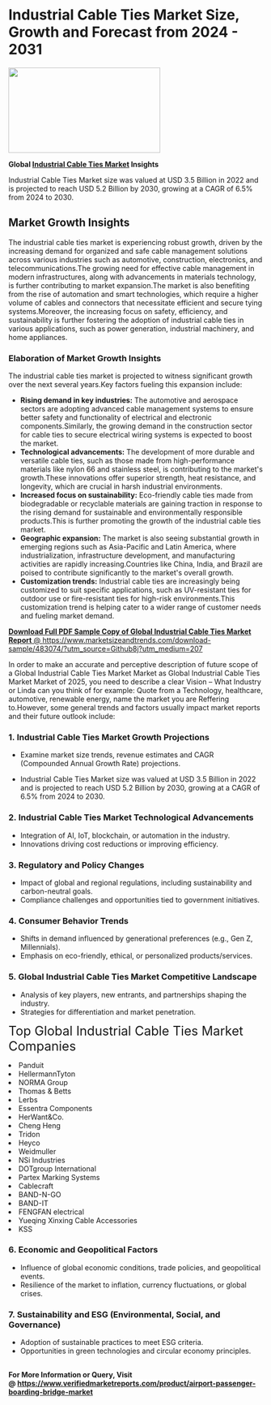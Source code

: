 <H1>Industrial Cable Ties Market Size, Growth and Forecast from 2024 - 2031</H1><img class="aligncenter size-medium wp-image-584254" src="https://thirdeyenews.in/wp-content/uploads/2024/09/Global-Market-Research-300x168.jpeg" alt="" width="300" height="168" /><p><strong>Global&nbsp;<a href="https://www.marketsizeandtrends.com/download-sample/483074/?utm_source=Github8j?utm_medium=207">Industrial Cable Ties Market</a> Insights</strong></p><p>Industrial Cable Ties Market size was valued at USD 3.5 Billion in 2022 and is projected to reach USD 5.2 Billion by 2030, growing at a CAGR of 6.5% from 2024 to 2030.</p><p><h2>Market Growth Insights</h2> <p>The industrial cable ties market is experiencing robust growth, driven by the increasing demand for organized and safe cable management solutions across various industries such as automotive, construction, electronics, and telecommunications.The growing need for effective cable management in modern infrastructures, along with advancements in materials technology, is further contributing to market expansion.The market is also benefiting from the rise of automation and smart technologies, which require a higher volume of cables and connectors that necessitate efficient and secure tying systems.Moreover, the increasing focus on safety, efficiency, and sustainability is further fostering the adoption of industrial cable ties in various applications, such as power generation, industrial machinery, and home appliances.</p> <p><a href="download_sample_link_here"></a></p> <h3>Elaboration of Market Growth Insights</h3> <p>The industrial cable ties market is projected to witness significant growth over the next several years.Key factors fueling this expansion include:</p> <ul> <li><strong>Rising demand in key industries:</strong> The automotive and aerospace sectors are adopting advanced cable management systems to ensure better safety and functionality of electrical and electronic components.Similarly, the growing demand in the construction sector for cable ties to secure electrical wiring systems is expected to boost the market.</li> <li><strong>Technological advancements:</strong> The development of more durable and versatile cable ties, such as those made from high-performance materials like nylon 66 and stainless steel, is contributing to the market's growth.These innovations offer superior strength, heat resistance, and longevity, which are crucial in harsh industrial environments.</li> <li><strong>Increased focus on sustainability:</strong> Eco-friendly cable ties made from biodegradable or recyclable materials are gaining traction in response to the rising demand for sustainable and environmentally responsible products.This is further promoting the growth of the industrial cable ties market.</li> <li><strong>Geographic expansion:</strong> The market is also seeing substantial growth in emerging regions such as Asia-Pacific and Latin America, where industrialization, infrastructure development, and manufacturing activities are rapidly increasing.Countries like China, India, and Brazil are poised to contribute significantly to the market's overall growth.</li> <li><strong>Customization trends:</strong> Industrial cable ties are increasingly being customized to suit specific applications, such as UV-resistant ties for outdoor use or fire-resistant ties for high-risk environments.This customization trend is helping cater to a wider range of customer needs and fueling market demand.</li> </ul> <p><a href="get_more_info_link_here"></p><p><span class=""><strong>Download Full PDF Sample Copy of Global Industrial Cable Ties Market Report</strong> @ <a href="https://www.marketsizeandtrends.com/download-sample/483074/?utm_source=Github8j?utm_medium=207" target="_blank">https://www.marketsizeandtrends.com/download-sample/483074/?utm_source=Github8j?utm_medium=207</a></span></p><p>In order to make an accurate and perceptive description of future scope of a Global&nbsp;Industrial Cable Ties Market Market as Global&nbsp;Industrial Cable Ties Market Market of 2025, you need to describe a clear Vision &ndash; What Industry or Linda can you think of for example: Quote from a Technology, healthcare, automotive, renewable energy, name the market you are Reffering to.However, some general trends and factors usually impact market reports and their future outlook include:</p><h3>1.&nbsp;<strong>Industrial Cable Ties Market Growth Projections</strong></h3><ul><li>Examine market size trends, revenue estimates and CAGR (Compounded Annual Growth Rate) projections.</li><li><p>Industrial Cable Ties Market size was valued at USD 3.5 Billion in 2022 and is projected to reach USD 5.2 Billion by 2030, growing at a CAGR of 6.5% from 2024 to 2030.</p></li></ul><h3>2.&nbsp;<strong>Industrial Cable Ties Market Technological Advancements</strong></h3><ul><li>Integration of AI, IoT, blockchain, or automation in the industry.</li><li>Innovations driving cost reductions or improving efficiency.</li></ul><h3>3.&nbsp;<strong>Regulatory and Policy Changes</strong></h3><ul><li>Impact of global and regional regulations, including sustainability and carbon-neutral goals.</li><li>Compliance challenges and opportunities tied to government initiatives.</li></ul><h3>4.&nbsp;<strong>Consumer Behavior Trends</strong></h3><ul><li>Shifts in demand influenced by generational preferences (e.g., Gen Z, Millennials).</li><li>Emphasis on eco-friendly, ethical, or personalized products/services.</li></ul><h3>5.&nbsp;<strong>Global Industrial Cable Ties Market Competitive Landscape</strong></h3><ul><li>Analysis of key players, new entrants, and partnerships shaping the industry.</li><li>Strategies for differentiation and market penetration.</li></ul><p data-pm-slice="1 1 []"><span style="color: inherit; font-family: inherit; font-size: 25px;">Top Global Industrial Cable Ties Market Companies</span></p><div class="" data-test-id=""><p><li>Panduit</li><li> HellermannTyton</li><li> NORMA Group</li><li> Thomas & Betts</li><li> Lerbs</li><li> Essentra Components</li><li> HerWant&Co.</li><li> Cheng Heng</li><li> Tridon</li><li> Heyco</li><li> Weidmuller</li><li> NSi Industries</li><li> DOTgroup International</li><li> Partex Marking Systems</li><li> Cablecraft</li><li> BAND-N-GO</li><li> BAND-IT</li><li> FENGFAN electrical</li><li> Yueqing Xinxing Cable Accessories</li><li> KSS</li></p></div><h3>6.&nbsp;<strong>Economic and Geopolitical Factors</strong></h3><ul><li>Influence of global economic conditions, trade policies, and geopolitical events.</li><li>Resilience of the market to inflation, currency fluctuations, or global crises.</li></ul><h3>7.&nbsp;<strong>Sustainability and ESG (Environmental, Social, and Governance)</strong></h3><ul><li>Adoption of sustainable practices to meet ESG criteria.</li><li>Opportunities in green technologies and circular economy principles.</li></ul><h2><strong style="font-size: 14px;">For More Information or Query, Visit @&nbsp;</strong><a style="background-color: #ffffff; font-size: 14px;" href="https://www.marketsizeandtrends.com/report/industrial-cable-ties-market/" target="_blank">https://www.verifiedmarketreports.com/product/airport-passenger-boarding-bridge-market</a></h2>